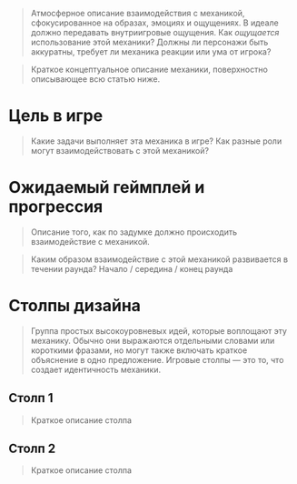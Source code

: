 > Атмосферное описание взаимодействия с механикой, сфокусированное на образах, эмоциях и ощущениях. В идеале должно передавать внутриигровые ощущения. Как *ощущается* использование этой механики? Должны ли персонажи быть аккуратны, требует ли механика реакции или ума от игрока? 

> Краткое концептуальное описание механики, поверхностно описывающее всю статью ниже.

# Цель в игре
> Какие задачи выполняет эта механика в игре? Как разные роли могут взаимодействовать с этой механикой?

# Ожидаемый геймплей и прогрессия

> Описание того, как по задумке должно происходить взаимодействие с механикой.

> Каким образом взаимодействие с этой механикой развивается в течении раунда?
Начало / середина / конец раунда

# Столпы дизайна
> Группа простых высокоуровневых идей, которые воплощают эту механику. 
Обычно они выражаются отдельными словами или короткими фразами, но могут также включать краткое объяснение в одно предложение. 
Игровые столпы — это то, что создает идентичность механики.

## Столп 1
> Краткое описание столпа

## Столп 2
> Краткое описание столпа
